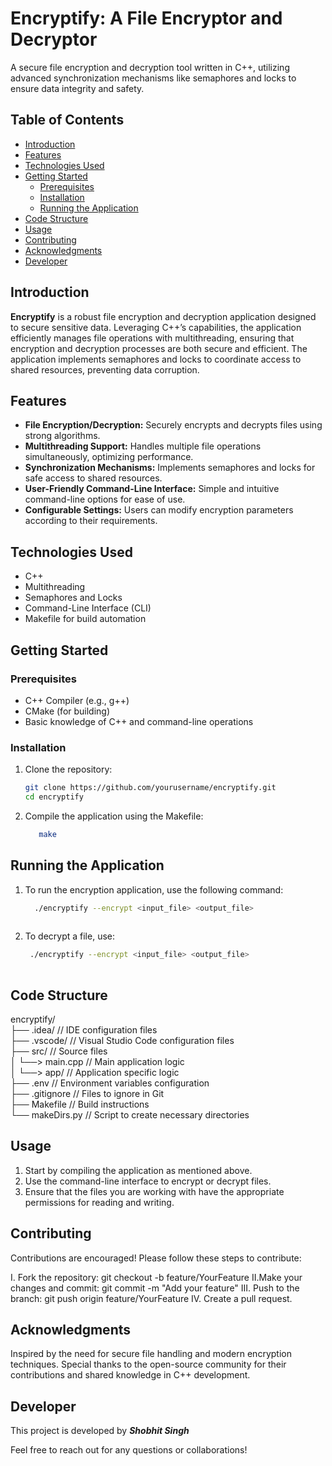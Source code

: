 # Encryptify: A File Encryptor and Decryptor
A secure file encryption and decryption tool written in C++, utilizing advanced synchronization mechanisms like semaphores and locks to ensure data integrity and safety.

## Table of Contents
- [Introduction](#introduction)
- [Features](#features)
- [Technologies Used](#technologies-used)
- [Getting Started](#getting-started)
  - [Prerequisites](#prerequisites)
  - [Installation](#installation)
  - [Running the Application](#running-the-application)
- [Code Structure](#code-structure)
- [Usage](#usage)
- [Contributing](#contributing)
- [Acknowledgments](#acknowledgments)
- [Developer](#developer)

## Introduction
**Encryptify** is a robust file encryption and decryption application designed to secure sensitive data. Leveraging C++’s capabilities, the application efficiently manages file operations with multithreading, ensuring that encryption and decryption processes are both secure and efficient. The application implements semaphores and locks to coordinate access to shared resources, preventing data corruption.

## Features
- **File Encryption/Decryption:** Securely encrypts and decrypts files using strong algorithms.
- **Multithreading Support:** Handles multiple file operations simultaneously, optimizing performance.
- **Synchronization Mechanisms:** Implements semaphores and locks for safe access to shared resources.
- **User-Friendly Command-Line Interface:** Simple and intuitive command-line options for ease of use.
- **Configurable Settings:** Users can modify encryption parameters according to their requirements.

## Technologies Used
- C++
- Multithreading
- Semaphores and Locks
- Command-Line Interface (CLI)
- Makefile for build automation

## Getting Started

### Prerequisites
- C++ Compiler (e.g., g++)
- CMake (for building)
- Basic knowledge of C++ and command-line operations

### Installation
1. Clone the repository:
   ```bash
   git clone https://github.com/yourusername/encryptify.git
   cd encryptify
   
2. Compile the application using the Makefile:
   ```bash
      make

## Running the Application
1. To run the encryption application, use the following command:
   ```bash
     ./encryptify --encrypt <input_file> <output_file>
  
3. To decrypt a file, use:
   ```bash
    ./encryptify --encrypt <input_file> <output_file>
  

## Code Structure
encryptify/ <br>
├── .idea/               // IDE configuration files <br> 
├── .vscode/             // Visual Studio Code configuration files <br>
├── src/                 // Source files <br>
│   └──> main.cpp        // Main application logic <br>
│   └──> app/            // Application specific logic <br>
├── .env                 // Environment variables configuration <br>
├── .gitignore           // Files to ignore in Git <br>
├── Makefile             // Build instructions <br>
└── makeDirs.py          // Script to create necessary directories <br>

## Usage
1. Start by compiling the application as mentioned above.
2. Use the command-line interface to encrypt or decrypt files.
3. Ensure that the files you are working with have the appropriate permissions for reading and writing.

## Contributing
Contributions are encouraged! Please follow these steps to contribute:

I. Fork the repository: git checkout -b feature/YourFeature
II.Make your changes and commit: git commit -m "Add your feature"
III. Push to the branch: git push origin feature/YourFeature
IV. Create a pull request.

## Acknowledgments
Inspired by the need for secure file handling and modern encryption techniques. Special thanks to the open-source community for their contributions and shared knowledge in C++ development.


## Developer
This project is developed by ***Shobhit Singh***

Feel free to reach out for any questions or collaborations!
